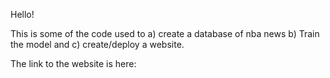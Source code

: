 Hello!

This is some of the code used to a) create a database of nba news b) Train the model and c) create/deploy a website.

The link to the website is here:
